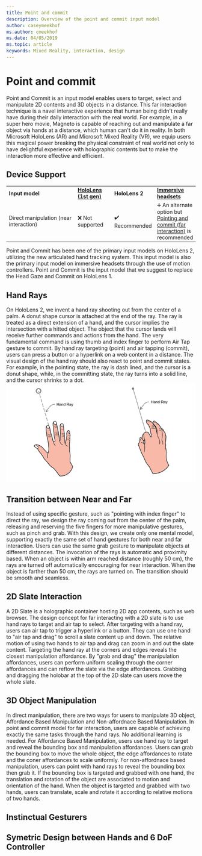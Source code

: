 ```yaml
---
title: Point and commit
description: Overview of the point and commit input model
author: caseymeekhof
ms.author: cmeekhof
ms.date: 04/05/2019
ms.topic: article
keywords: Mixed Reality, interaction, design
---
```

# Point and commit
Point and Commit is an input model enables users to target, select and manipulate 2D contents and 3D objects in a distance. This far interaction technique is a navel interactive experience that human being didn't really have during their daily interaction with the real world. For example, in a super hero movie, Magneto is capable of reaching out and manipulate a far object via hands at a distance, which human can't do it in reality. In both Microsoft HoloLens (AR) and Microsoft Mixed Reality (VR), we equip users this magical power breaking the physical constraint of real world not only to have delightful experience with holographic contents but to make the interaction more effective and efficient.

## Device Support
<table>
    <colgroup>
    <col width="40%" />
    <col width="20%" />
    <col width="20%" />
    <col width="20%" />
    </colgroup>
    <tr>
        <td><strong>Input model</strong></td>
        <td><a href="hololens-hardware-details.md"><strong>HoloLens (1st gen)</strong></a></td>
        <td><strong>HoloLens 2</strong></td>
        <td><a href="immersive-headset-hardware-details.md"><strong>Immersive headsets</strong></a></td>
    </tr>
     <tr>
        <td>Direct manipulation (near interaction)</td>
        <td>❌ Not supported</td>
        <td>✔️ Recommended</td>
        <td>➕ An alternate option but <a href="TBD-fill-in-file-name.md">Pointing and commit (far interaction)</a> is recommended</td>
    </tr>
</table>
Point and Commit has been one of the primary input models on HoloLens 2, utilizing the new articulated hand tracking system. This input model is also the primary input model on immersive headsets through the use of motion controllers. Point and Commit is the input model that we suggest to replace the Head Gaze and Commit on HoloLens 1. 

## Hand Rays
On HoloLens 2, we invent a hand ray shooting out from the center of a palm. A donut shape cursor is attached at the end of the ray. The ray is treated as a direct extension of a hand, and the cursor implies the intersection with a hitted object. The object that the cursor lands will receive further commands and actions from the hand. The very fundamental command is using thumb and index finger to perform Air Tap gesture to commit. By hand ray targeting (point) and air tapping (commit), users can press a button or a hyperlink on a web content in a distance. The visual design of the hand ray should also react to point and commit states. For example, in the pointing state, the ray is dash lined, and the cursor is a donut shape, while, in the committing state, the ray turns into a solid line, and the cursor shrinks to a dot.
![](images/Hand-Rays-720px.jpg)<br>

## Transition between Near and Far
Instead of using specific gesture, such as "pointing with index finger" to direct the ray, we design the ray coming out from the center of the palm, releasing and reserving the five fingers for more manipulative gestures, such as pinch and grab. With this design, we create only one mental model, supporting exactly the same set of hand gestures for both near and far interaction. Users can use the same grab gesture to manipulate objects at different distances. The invocation of the rays is automatic and proximity based. When an object is within arm reached distance (roughly 50 cm), the rays are turned off automatically encouraging for near interaction. When the object is farther than 50 cm, the rays are turned on. The transition should be smooth and seamless. 

## 2D Slate Interaction
A 2D Slate is a holographic container hosting 2D app contents, such as web browser. The design concept for far interacting with a 2D slate is to use hand rays to target and air tap to select. After targeting with a hand ray, users can air tap to trigger a hyperlink or a button. They can use one hand to "air tap and drag" to scroll a slate content up and down. The relative motion of using two hands to air tap and drag can zoom in and out the slate content. Targeting the hand ray at the corners and edges reveals the closest manipulation affordance. By "grab and drag" the manipulation affordances, users can perform uniform scaling through the corner affordances and can reflow the slate via the edge affordances. Grabbing and dragging the holobar at the top of the 2D slate can users move the whole slate. 

## 3D Object Manipulation
In direct manipulation, there are two ways for users to manipulate 3D object, Affordance Based Manipulation and Non-affordnace Based Manipulation. In point and commit model for far interaction, users are capable of achieving exactly the same tasks through the hand rays. No additional learning is needed. For Affordance Based Manipulation, users use hand ray to target and reveal the bounding box and manipulation affordances. Users can grab the bounding box to move the whole object, the edge affordances to rotate and the coner affordances to scale uniformly. For non-affordnace based manipulation, users can point with hand rays to reveal the bounding box then grab it. If the bounding box is targeted and grabbed with one hand, the translation and rotation of the object are associated to motion and orientation of the hand. When the object is targeted and grabbed with two hands, users can translate, scale and rotate it according to relative motions of two hands. 

## Instinctual Gesturers


## Symetric Design between Hands and 6 DoF Controller 


